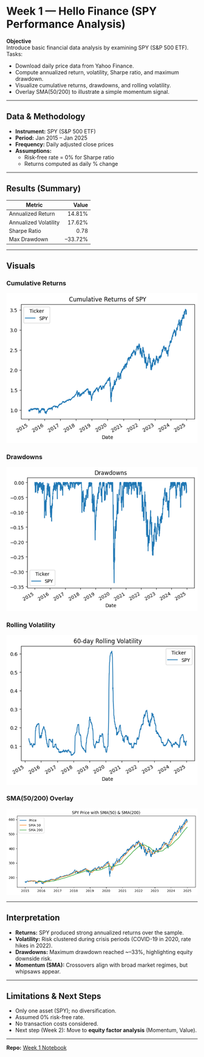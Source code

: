# Week 1 — Hello Finance (SPY Performance Analysis)

**Objective**  
Introduce basic financial data analysis by examining SPY (S&P 500 ETF).  
Tasks:  
- Download daily price data from Yahoo Finance.  
- Compute annualized return, volatility, Sharpe ratio, and maximum drawdown.  
- Visualize cumulative returns, drawdowns, and rolling volatility.  
- Overlay SMA(50/200) to illustrate a simple momentum signal.

---

## Data & Methodology
- **Instrument:** SPY (S&P 500 ETF)  
- **Period:** Jan 2015 – Jan 2025  
- **Frequency:** Daily adjusted close prices  
- **Assumptions:**  
  - Risk-free rate = 0% for Sharpe ratio  
  - Returns computed as daily % change  

---

## Results (Summary)

| Metric                | Value            |
|-----------------------|-----------------:|
| Annualized Return     | 14.81%           |
| Annualized Volatility | 17.62%           |
| Sharpe Ratio          | 0.78             |
| Max Drawdown          | –33.72%          |

---

## Visuals

### Cumulative Returns
![Cumulative Returns](img/week01_cumret.png)

### Drawdowns
![Drawdowns](img/week01_drawdowns.png)

### Rolling Volatility
![Rolling Volatility](img/week01_rollingvol.png)

### SMA(50/200) Overlay
![SMA 50 vs 200](img/week01_sma.png)


---

## Interpretation
- **Returns:** SPY produced strong annualized returns over the sample.  
- **Volatility:** Risk clustered during crisis periods (COVID-19 in 2020, rate hikes in 2022).  
- **Drawdowns:** Maximum drawdown reached ~–33%, highlighting equity downside risk.  
- **Momentum (SMA):** Crossovers align with broad market regimes, but whipsaws appear.  

---

## Limitations & Next Steps
- Only one asset (SPY); no diversification.  
- Assumed 0% risk-free rate.  
- No transaction costs considered.  
- Next step (Week 2): Move to **equity factor analysis** (Momentum, Value).

---

**Repo:** [Week 1 Notebook](../notebooks/01_hello_finance.ipynb)